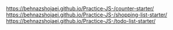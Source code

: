 https://behnazshojaei.github.io/Practice-JS-/counter-starter/
https://behnazshojaei.github.io/Practice-JS-/shopping-list-starter/
https://behnazshojaei.github.io/Practice-JS-/todo-list-starter/
